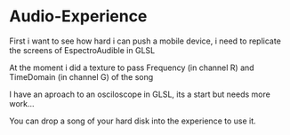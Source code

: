 # Audio-Experience
 
First i want to see how hard i can push a mobile device, i need to replicate the screens of EspectroAudible in GLSL

At the moment i did a texture to pass Frequency (in channel R) and TimeDomain (in channel G) of the song

I have an aproach to an osciloscope in GLSL, its a start but needs more work...

You can drop a song of your hard disk into the experience to use it.
